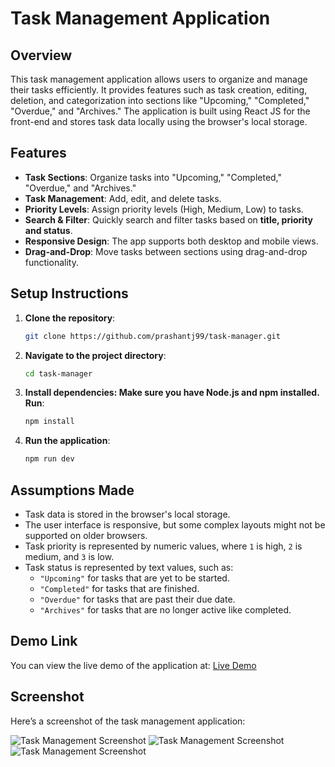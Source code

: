 # Task Management Application

## Overview

This task management application allows users to organize and manage their tasks efficiently. It provides features such as task creation, editing, deletion, and categorization into sections like "Upcoming," "Completed," "Overdue," and "Archives." The application is built using React JS for the front-end and stores task data locally using the browser's local storage.

## Features

- **Task Sections**: Organize tasks into "Upcoming," "Completed," "Overdue," and "Archives."
- **Task Management**: Add, edit, and delete tasks.
- **Priority Levels**: Assign priority levels (High, Medium, Low) to tasks.
- **Search & Filter**: Quickly search and filter tasks based on **title, priority and status**.
- **Responsive Design**: The app supports both desktop and mobile views.
- **Drag-and-Drop**: Move tasks between sections using drag-and-drop functionality.

## Setup Instructions

1. **Clone the repository**:
   ```bash
   git clone https://github.com/prashantj99/task-manager.git
2. **Navigate to the project directory**:
   ```bash
   cd task-manager
3. **Install dependencies: Make sure you have Node.js and npm installed. Run**:
   ```bash
   npm install
4. **Run the application**:
   ```bash
   npm run dev
## Assumptions Made

- Task data is stored in the browser's local storage.
- The user interface is responsive, but some complex layouts might not be supported on older browsers.
- Task priority is represented by numeric values, where `1` is high, `2` is medium, and `3` is low.
- Task status is represented by text values, such as:
  - `"Upcoming"` for tasks that are yet to be started.
  - `"Completed"` for tasks that are finished.
  - `"Overdue"` for tasks that are past their due date.
  - `"Archives"` for tasks that are no longer active like completed.

## Demo Link

You can view the live demo of the application at: [Live Demo](https://task-manager-mu-rust.vercel.app/)

## Screenshot

Here’s a screenshot of the task management application:

![Task Management Screenshot](https://i.postimg.cc/sxm6B0nD/Screenshot-2024-11-14-165207.png)
![Task Management Screenshot](https://i.postimg.cc/264XY5hW/Screenshot-2024-11-14-165141.png)
![Task Management Screenshot](https://i.postimg.cc/7hwtZynW/Screenshot-2024-11-14-165223.png)
